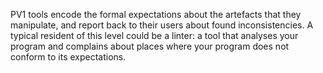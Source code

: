 PV1 tools encode the formal expectations about the artefacts that they manipulate, and report back to their users about found inconsistencies. A typical resident of this level could be a linter: a tool that analyses your program and complains about places where your program does not conform to its expectations.
